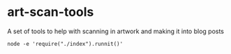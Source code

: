 # art-scan-tools
A set of tools to help with scanning in artwork and making it into blog posts

    node -e 'require("./index").runnit()'